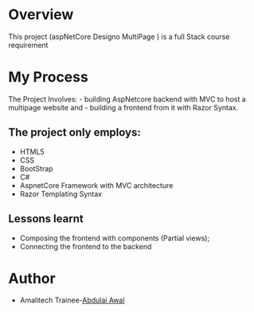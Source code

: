 # Overview
This project (aspNetCore Designo MultiPage ) is a full Stack  course requirement

# My Process
The Project Involves:
    - building AspNetcore backend with MVC to host a multipage website and 
    - building a frontend from it with Razor Syntax.

## The project only employs:
- HTML5
- CSS
- BootStrap
- C# 
- AspnetCore Framework with MVC architecture
- Razor Templating Syntax

## Lessons learnt
- Composing the frontend with components (Partial views);
- Connecting the frontend to the backend

# Author
- Amalitech Trainee-[Abdulai Awal](abdulai.awal@amalitech.org)
